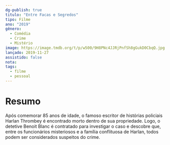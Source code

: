 ```yaml
---
dg-publish: true
titulo: "Entre Facas e Segredos"
tipo: Filme
ano: "2019"
gênero:
  - Comédia
  - Crime
  - Mistério
image: https://image.tmdb.org/t/p/w500/9H8PNc4JJRjPnfSh8gGukD0CbqQ.jpg
lançado: 2019-11-27
assistido: false
nota:
tags:
  - filme
  - pessoal
---
```

# Resumo
Após comemorar 85 anos de idade, o famoso escritor de histórias policiais Harlan Thrombey é encontrado morto dentro de sua propriedade. Logo, o detetive Benoit Blanc é contratado para investigar o caso e descobre que, entre os funcionários misteriosos e a família conflituosa de Harlan, todos podem ser considerados suspeitos do crime.
